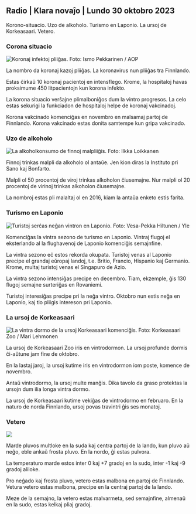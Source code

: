 ## Radio \| Klara novaĵo \| Lundo 30 oktobro 2023

Korono-situacio. Uzo de alkoholo. Turismo en Laponio. La ursoj de Korkeasaari. Vetero.

### Corona situacio

![Koronaj infektoj pliiĝas. Foto: Ismo Pekkarinen / AOP](https://images.cdn.yle.fi/image/upload/c_crop,h_1992,w_3543,x_0,y_232/ar_1.7777777777777777,c_fill,g_faces,h_6701/0d_1205/0d_1201/0d_1201.q_auto:eco/f_auto/fl_lossy/v1698673937/39-1193332653fb40a9c4a2)

La nombro da koronaj kazoj pliiĝas. La koronavirus nun pliiĝas tra Finnlando.

Estas ĉirkaŭ 10 koronaj pacientoj en intensflego. Krome, la hospitaloj havas proksimume 450 litpacientojn kun korona infekto.

La korona situacio verŝajne plimalboniĝos dum la vintro progresos. La celo estas sekurigi la funkciadon de hospitaloj helpe de koronaj vakcinadoj.

Korona vakcinado komenciĝas en novembro en malsamaj partoj de Finnlando. Korona vakcinado estas donita samtempe kun gripa vakcinado.

### Uzo de alkoholo

![La alkoholkonsumo de finnoj malpliiĝis. Foto: Ilkka Loikkanen](https://images.cdn.yle.fi/image/upload/c_crop,h_2160,w_3840,x_0,y_325/ar_1.7777777777777777,c_fill,g_faces,h_675,w_pr_12000.eco/f_auto/fl_lossy/v1682602904/39-1105424644a7b35b4046)

Finnoj trinkas malpli da alkoholo ol antaŭe. Jen kion diras la Instituto pri Sano kaj Bonfarto.

Malpli ol 50 procentoj de viroj trinkas alkoholon ĉiusemajne. Nur malpli ol 20 procentoj de virinoj trinkas alkoholon ĉiusemajne.

La nombroj estas pli malaltaj ol en 2016, kiam la antaŭa enketo estis farita.

### Turismo en Laponio

![Turistoj serĉas neĝan vintron en Laponio. Foto: Vesa-Pekka Hiltunen / Yle](https://images.cdn.yle.fi/image/upload/c_crop,h_3375,w_6000,x_0,y_473/ar_1.7777777777777777,c_fill,g_faces,w_12_r.0/q_auto:eco/f_auto/fl_lossy/v1673250132/39-105687963bbc441bd57b)

Komenciĝas la vintra sezono de turismo en Laponio. Vintraj flugoj el eksterlando al la flughavenoj de Laponio komenciĝis semajnfine.

La vintra sezono eĉ estos rekorda okupata. Turistoj venas al Laponio precipe el grandaj eŭropaj landoj, t.e. Britio, Francio, Hispanio kaj Germanio. Krome, multaj turistoj venas el Singapuro de Azio.

La vintra sezono intensiĝas precipe en decembro. Tiam, ekzemple, ĝis 130 flugoj semajne surteriĝas en Rovaniemi.

Turistoj interesiĝas precipe pri la neĝa vintro. Oktobro nun estis neĝa en Laponio, kaj tio pliigis intereson pri Laponio.

### La ursoj de Korkeasaari

![La vintra dormo de la ursoj Korkeasaari komenciĝis. Foto: Korkeasaari Zoo / Mari Lehmonen](https://images.cdn.yle.fi/image/upload/c_crop,h_3239,w_5759,x_0,y_0/ar_1.7777777777777777,c_fill,g_faces,w_12_r./q_auto:eco/f_auto/fl_lossy/v1698664391/39-1193141653f687431ff4)

La ursoj de Korkeasaari Zoo iris en vintrodormon. La ursoj profunde dormis ĉi-aŭtune jam fine de oktobro.

En la lastaj jaroj, la ursoj kutime iris en vintrodormon iom poste, komence de novembro.

Antaŭ vintrodormo, la ursoj multe manĝis. Dika tavolo da graso protektas la ursojn dum ilia longa vintra dormo.

La ursoj de Korkeasaari kutime vekiĝas de vintrodormo en februaro. En la naturo de norda Finnlando, ursoj povas travintri ĝis ses monatoj.

### Vetero

![](https://images.cdn.yle.fi/image/upload/c_crop,h_1080,w_1919,x_0,y_0/ar_1.777777777777777,c_fill,g_faces,h_675,w_1200/dpr_1eco.0/dpr_1eco:f_auto/fl_lossy/v1698681609/39-1193390653fd2ed08682)

Marde pluvos multloke en la suda kaj centra partoj de la lando, kun pluvo aŭ neĝo, eble ankaŭ frosta pluvo. En la nordo, ĝi estas pulvora.

La temperaturo marde estos inter 0 kaj +7 gradoj en la sudo, inter -1 kaj -9 gradoj aliloke.

Pro neĝado kaj frosta pluvo, vetero estas malbona en partoj de Finnlando. Vetura vetero estas malbona, precipe en la centraj partoj de la lando.

Meze de la semajno, la vetero estas malvarmeta, sed semajnfine, almenaŭ en la sudo, estas kelkaj pliaj gradoj.